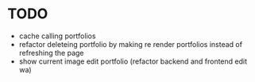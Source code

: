 # TODO
- cache calling portfolios
- refactor deleteing portfolio by making re render portfolios instead of refreshing the page
- show current image edit portfolio (refactor backend and frontend edit wa)